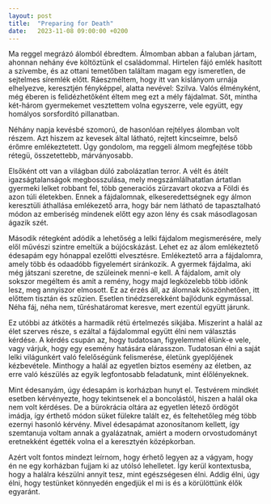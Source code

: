 ```yaml
---
layout: post
title:  "Preparing for Death"
date:   2023-11-08 09:00:00 +0200
---
```

Ma reggel megrázó álomból ébredtem. Álmomban abban a faluban jártam,
ahonnan nehány éve költöztünk el családommal. Hirtelen fájó emlék hasított a szívembe, és
az ottani temetőben találtam magam egy ismeretlen, de sejtelmes síremlék előtt.
Ráeszméltem, hogy itt van kislányom urnája elhelyezve, keresztjén fényképpel, alatta nevével: Szilva.
Valós élményként, még éberen is felidézhetőként éltem meg ezt a mély fájdalmat.
Sőt, mintha két-három gyermekemet vesztettem volna egyszerre, vele együtt, egy homályos sorsfordító pillanatban.

Néhány napja kevésbé szomorú, de hasonlóan rejtélyes álomban volt részem.
Azt hiszem az kevesek által látható, rejtett kincseimre, belső érőmre emlékeztetett.
Úgy gondolom, ma reggeli álmom megfejtése több rétegü, összetettebb, márványosabb.

Elsőként ott van a világban dúló zabolázatlan terror. A vélt és átélt igazságtalanságok megbosszulása,
mely megszámlálhatatlan ártatlan gyermeki lelket robbant fel, több generaciós zürzavart okozva a Földi és azon túli életekben.
Ennek a fájdalomnak, elkeseredettségnek egy álmon keresztüli áthallása emlékezető arra,
hogy bár nem látható de tapasztalható módon az emberiség mindenek előtt egy azon lény és csak másodlagosan ágazik szét.

Második rétegként adódik a lehetőség a lelki fájdalom megismerésére, mely elől művészi szintre emeltük a bújócskázást.
Lehet ez az álom emlékeztető édesapám egy hónappal ezelőtti elvesztésre. Emlékeztető arra a fájdalomra,
amely több és odaadóbb figyelemért siránkozik. A gyermek fájdalma, aki még játszani szeretne, de szüleinek menni-e kell.
A fájdalom, amit oly sokszor megéltem és amit a remény, hogy majd legközelebb több időnk lesz, meg annyiszor elmosott.
Ez az érzés áll, az álomnak köszönhetően, itt előttem tisztán és szűzien. Esetlen tinédzserekként bajlódunk egymással.
Néha fáj, néha nem, tűréshatáromat keresve, mert ezentúl együtt járunk.

Ez utóbbi az átkötés a harmadik rétü értelmezés sikjába. Miszerint a halál az élet szerves része,
s ezáltal a fájdalommal együtt élni nem választás kérdése. A kérdés csupán az, hogy tudatosan, figyelemmel élünk-e vele,
vagy várjuk, hogy egy esemény hatására elárasszon. Tudatosan élni a saját lelki világunkért való felelőségünk felismerése,
életünk gyeplőjének kézbevétele. Minthogy a halál az egyetlen biztos esemény az életben,
az erre való készülés az egyik legfontosabb feladatunk, mint élőlényeknek.

Mint édesanyám, úgy édesapám is korházban hunyt el. Testvérem mindkét esetben kérvényezte,
hogy tekintsenek el a boncolástól, hiszen a halál oka nem volt kérdéses. De a bürokrácia oltára az egyetlen létező ördögöt imádja,
így érthető módon süket fülekre talált ez, és feltehetőleg még több ezernyi hasonló kérvény.
Mivel édesapámat azonosítanom kellett, így szemtanuja voltam annak a gyalázatnak,
amiért a modern orvostudományt eretnekként égették volna el a keresztyén középkorban.

Azért volt fontos mindezt leírnom, hogy érhető legyen az a vágyam, hogy én ne egy korházban fujjam ki az utólsó lehelletet.
Így kerül kontextusba, hogy a halálra készülni annyit tesz, mint egészségesen élni.
Addig élni, úgy élni, hogy testünket könnyedén engedjük el mi is és a körülöttünk élők egyaránt.
